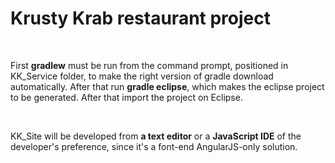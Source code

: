 <h1>Krusty Krab restaurant project</h1>
<br>
<p>First <strong>gradlew</strong> must be run from the command prompt, positioned in KK_Service folder, to make the right version of gradle download automatically. After that run <strong>gradle eclipse</strong>, which makes the eclipse project to be generated. After that import the project on Eclipse.</p>
<br>
<p>KK_Site will be developed from <strong>a text editor</strong> or a <strong>JavaScript IDE</strong> of the developer's preference, since it's a font-end AngularJS-only solution.</p> 
